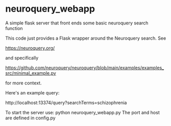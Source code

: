 # neuroquery_webapp
A simple flask server that front ends some basic neuroquery search function

This code just provides a Flask wrapper around the Neuroquery search. See

 https://neuroquery.org/

 and specifically

 https://github.com/neuroquery/neuroquery/blob/main/examples/examples_src/minimal_example.py

for more context.

Here's an example query:

   http://localhost:13374/query?searchTerms=schizophrenia

To start the server use: python neuroquery_webapp.py
The port and host are defined in config.py
